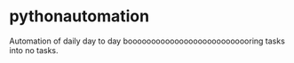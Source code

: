 # pythonautomation
Automation of daily day to day booooooooooooooooooooooooooring tasks into no tasks.
